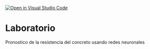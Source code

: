 [![Open in Visual Studio Code](https://classroom.github.com/assets/open-in-vscode-c66648af7eb3fe8bc4f294546bfd86ef473780cde1dea487d3c4ff354943c9ae.svg)](https://classroom.github.com/online_ide?assignment_repo_id=9465922&assignment_repo_type=AssignmentRepo)
# Laboratorio
Pronostico de la resistencia del concreto usando redes neuronales
